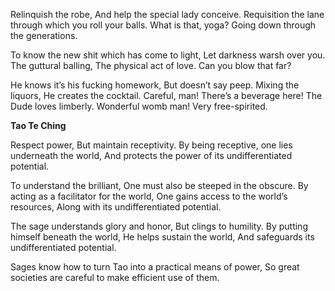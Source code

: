 Relinquish the robe,
And help the special lady conceive.
Requisition the lane through which you roll your balls.
What is that, yoga?
Going down through the generations.

To know the new shit which has come to light,
Let darkness warsh over you.
The guttural balling,
The physical act of love.
Can you blow that far?

He knows it’s his fucking homework,
But doesn’t say peep.
Mixing the liquors,
He creates the cocktail.
Careful, man! There’s a beverage here!
The Dude loves limberly.
Wonderful womb man!
Very free-spirited.

**Tao Te Ching**

Respect power,
But maintain receptivity.
By being receptive, one lies underneath the world,
And protects the power of its undifferentiated potential.

To understand the brilliant,
One must also be steeped in the obscure.
By acting as a facilitator for the world,
One gains access to the world’s resources,
Along with its undifferentiated potential.

The sage understands glory and honor,
But clings to humility.
By putting himself beneath the world,
He helps sustain the world,
And safeguards its undifferentiated potential.

Sages know how to turn Tao into a practical means of power,
So great societies are careful to make efficient use of them.